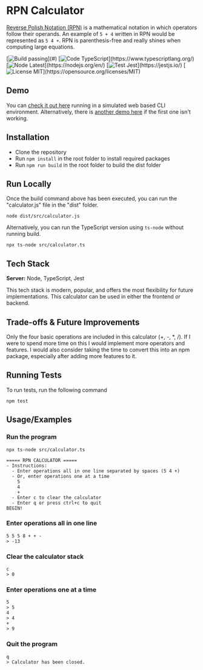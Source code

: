 
# RPN Calculator

[Reverse Polish Notation (RPN)](https://en.wikipedia.org/wiki/Reverse_Polish_notation) is a mathematical notation in which operators follow their operands.  An example of `5 + 4` written in RPN would be represented as `5 4 +`.  RPN is parenthesis-free and really shines when computing large equations.

[![Build passing](https://img.shields.io/badge/build-Passing-brightgreen?)](#)
[![Code TypeScript](https://img.shields.io/badge/code-TypeScript-blue?)](https://www.typescriptlang.org/)
[![Node Latest](https://img.shields.io/badge/node-Latest-green?)](https://nodejs.org/en/)
[![Test Jest](https://img.shields.io/badge/test-Jest-yellow?)](https://jestjs.io/)
[![License MIT](https://img.shields.io/badge/license-MIT-yellowgreen?)](https://opensource.org/licenses/MIT)

## Demo

You can [check it out here](https://www.youtube.com/watch?v=xvFZjo5PgG0) running in a simulated web based CLI environment.  Alternatively, there is [another demo here](https://rpncalculator-demo.github.io) if the first one isn't working.

## Installation

- Clone the repository
- Run `npm install` in the root folder to install required packages
- Run `npm run build` in the root folder to build the dist folder

## Run Locally

Once the build command above has been executed, you can run the "calculator.js" file in the "dist" folder.

`node dist/src/calculator.js`

Alternatively, you can run the TypeScript version using `ts-node` without running build.

`npx ts-node src/calculator.ts` 

## Tech Stack

**Server:** Node, TypeScript, Jest

This tech stack is modern, popular, and offers the most flexibility for future implementations.  This calculator can be used in either the frontend or backend.


## Trade-offs & Future Improvements

Only the four basic operations are included in this calculator (+, -, *, /).  If I were to spend more time on this I would implement more operators and features.  I would also consider taking the time to convert this into an npm package, especially after adding more features to it.

## Running Tests

To run tests, run the following command

`npm test`

## Usage/Examples

### Run the program

`npx ts-node src/calculator.ts`
```
===== RPN CALCULATOR =====
- Instructions:
  - Enter operations all in one line separated by spaces (5 4 +)
  - Or, enter operations one at a time
    5
    4
    +
  - Enter c to clear the calculator
  - Enter q or press ctrl+c to quit
BEGIN!
```

### Enter operations all in one line
```
5 5 5 8 + + -
> -13
```

### Clear the calculator stack
```
c
> 0
```

### Enter operations one at a time
```
5
> 5
4
> 4
+
> 9
```

### Quit the program
```
q
> Calculator has been closed.
```